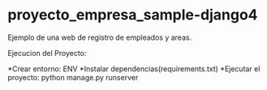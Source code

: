 # proyecto_empresa_sample-django4

Ejemplo de una web de registro de empleados y areas.

Ejecucion del Proyecto: 

*Crear entorno: ENV
*Instalar dependencias(requirements.txt)
*Ejecutar el proyecto: python manage.py runserver
